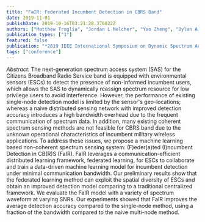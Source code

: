 ```yaml
---
title: "FaIR: Federated Incumbent Detection in CBRS Band"
date: 2019-11-01
publishDate: 2019-10-16T03:21:28.376022Z
authors: ["Matthew Troglia", "Jordan L Melcher", "Yao Zheng", "Dylan A Anthony", "Alvin Yang", "Yang Thomas"]
publication_types: ["1"]
featured: false
publication: "*2019 IEEE International Symposium on Dynamic Spectrum Access Networks (DySPAN) - Workshop on Data-Driven Dynamic Spectrum Sharing*"
tags: ["conference"]
---
```

*Abstract*: The next-generation spectrum access system (SAS) for the Citizens Broadband Radio Service band is equipped with environmental sensors (ESCs) to detect the presence of non-informed incumbent users, which allows the SAS to dynamically reassign spectrum resource for low privilege users to avoid interference. However, the performance of existing single-node detection model is limited by the sensor's geo-locations; whereas a naive distributed sensing network with improved detection accuracy introduces a high bandwidth overhead due to the frequent communication of spectrum data. In addition, many existing coherent spectrum sensing methods are not feasible for CBRS band due to the unknown operational characteristics of incumbent military wireless applications. To address these issues, we propose a machine learning based non-coherent spectrum sensing system: (F)eder(a)ted (I)ncumbent Detection in CB(R)S (FaIR). FaIR leverages a communication-efficient distributed learning framework, federated learning, for ESCs to collaborate and train a data-driven machine learning model for incumbent detection under minimal communication bandwidth. Our preliminary results show that the federated learning method can exploit the spatial diversity of ESCs and obtain an improved detection model comparing to a traditional centralized framework. We evaluate the FaIR model with a variety of spectrum waveform at varying SNRs. Our experiments showed that FaIR improves the average detection accuracy compared to the single-node method, using a fraction of the bandwidth compared to the naive multi-node method.
